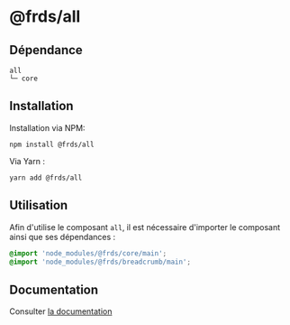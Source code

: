 # @frds/all

## Dépendance
```shell
all
└─ core
```

## Installation
Installation via NPM:
```
npm install @frds/all
```
Via Yarn :
```
yarn add @frds/all
```

## Utilisation
Afin d'utilise le composant `all`, il est nécessaire d'importer le composant ainsi que ses dépendances :
```scss
@import 'node_modules/@frds/core/main';
@import 'node_modules/@frds/breadcrumb/main';
```
## Documentation

Consulter [la documentation](#)
